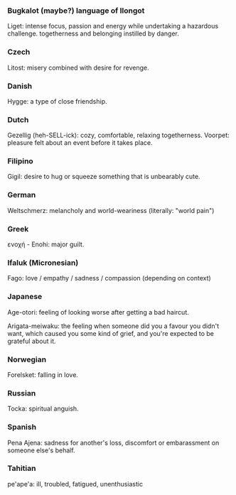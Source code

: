 ### Bugkalot (maybe?) language of Ilongot

Liget: intense focus, passion and energy while undertaking a hazardous challenge. togetherness and belonging instilled by danger.

### Czech

Litost: misery combined with desire for revenge.

### Danish

Hygge: a type of close friendship.

### Dutch

Gezellig (heh-SELL-ick): cozy, comfortable, relaxing togetherness.
Voorpet: pleasure felt about an event before it takes place.

### Filipino

Gigil: desire to hug or squeeze something that is unbearably cute.

### German

Weltschmerz: melancholy and world-weariness (literally: "world pain")

### Greek

ενοχή - Enohi: major guilt.

### Ifaluk (Micronesian)

Fago: love / empathy / sadness / compassion (depending on context)

### Japanese

Age-otori: feeling of looking worse after getting a bad haircut.

Arigata-meiwaku: the feeling when someone did you a favour you didn't want, which caused you some kind of grief, and you're expected to be grateful about it.

### Norwegian

Forelsket: falling in love.

### Russian

Tocka: spiritual anguish.

### Spanish

Pena Ajena: sadness for another's loss, discomfort or embarassment on someone else's behalf.

### Tahitian

pe'ape'a: ill, troubled, fatigued, unenthusiastic
